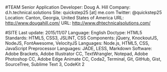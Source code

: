 #TEAM
Senior Application Developer: Doug A. Hill
Company: d.h.technical.solutions
Site: quickstep25 [at] me.com
Twitter: @quickstep25
Location: Canton, Georgia, United States of America
URL: http://www.dougahill.com/
URL: http://www.dhtechnicalsolutions.com/

#SITE
Last update: 2015/11/07
Language: English
Doctype: HTML5
Standards: HTML5, CSS3, JSLINT, CSS
Components: jQuery, KnockoutJS, NodeJS, FontAwesome, VelocityJS
Languages: Node.js, HTML5, CSS, JavaScript
Preprocessor Languages: JADE, LESS, Markdown 
Software: Adobe Brackets, Adobe Illustrator CC, TextWrangler, Notepad, Adobe Photoshop CC, Adobe Edge Animate CC, Coda2, Terminal, Git, GitHub, Gist, SourceTree, Sublime Text 3, CodeKit 2
